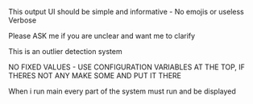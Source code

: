 This output UI should be simple and informative - No emojis or useless Verbose

Please ASK me if you are unclear and want me to clarify

This is an outlier detection system

NO FIXED VALUES - USE CONFIGURATION VARIABLES AT THE TOP, IF THERES NOT ANY MAKE SOME AND PUT IT THERE

When i run main every part of the system must run and be displayed
